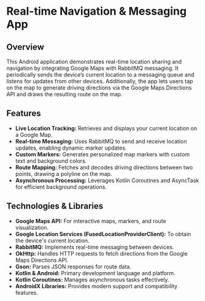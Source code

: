 # Real-time Navigation & Messaging App

## Overview
This Android application demonstrates real-time location sharing and navigation by integrating Google Maps with RabbitMQ messaging. It periodically sends the device’s current location to a messaging queue and listens for updates from other devices. Additionally, the app lets users tap on the map to generate driving directions via the Google Maps Directions API and draws the resulting route on the map.

## Features
- **Live Location Tracking:** Retrieves and displays your current location on a Google Map.
- **Real-time Messaging:** Uses RabbitMQ to send and receive location updates, enabling dynamic marker updates.
- **Custom Markers:** Generates personalized map markers with custom text and background colors.
- **Route Mapping:** Fetches and decodes driving directions between two points, drawing a polyline on the map.
- **Asynchronous Processing:** Leverages Kotlin Coroutines and AsyncTask for efficient background operations.

## Technologies & Libraries
- **Google Maps API:** For interactive maps, markers, and route visualization.
- **Google Location Services (FusedLocationProviderClient):** To obtain the device's current location.
- **RabbitMQ:** Implements real-time messaging between devices.
- **OkHttp:** Handles HTTP requests to fetch directions from the Google Maps Directions API.
- **Gson:** Parses JSON responses for route data.
- **Kotlin & Android:** Primary development language and platform.
- **Kotlin Coroutines:** Manages asynchronous tasks effectively.
- **AndroidX Libraries:** Provides modern support and compatibility features.
